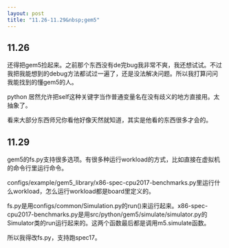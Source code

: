```yaml
---
layout: post
title: "11.26-11.29&nbsp;gem5"
---
```


## 11.26

还得把gem5捡起来。之前那个东西没有de完bug我非常不爽，我还想试试。不过我把我能想到的debug方法都试过一遍了，还是没法解决问题。所以我打算问问我能找到的懂gem5的人。

python 居然允许把self这种关键字当作普通变量名在没有歧义的地方直接用。太抽象了。

看来大部分东西师兄你看他好像天然就知道，其实是他看的东西很多才会的。

## 11.29 

gem5的fs.py支持很多选项。有很多种运行workload的方式，比如直接在虚拟机的命令行里运行命令。

configs/example/gem5_library/x86-spec-cpu2017-benchmarks.py里运行什么workload，怎么运行workload都是board里定义的。

fs.py是用configs/common/Simulation.py的run()来运行起来。x86-spec-cpu2017-benchmarks.py是用src/python/gem5/simulate/simulator.py的Simulator类的run运行起来的。这两个函数最后都是调用m5.simulate函数。

所以我得改fs.py，支持跑spec17。